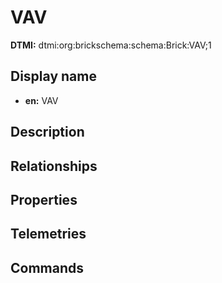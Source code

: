 # VAV
**DTMI:** dtmi:org:brickschema:schema:Brick:VAV;1
## Display name
- **en:** VAV
## Description
## Relationships
## Properties
## Telemetries
## Commands
